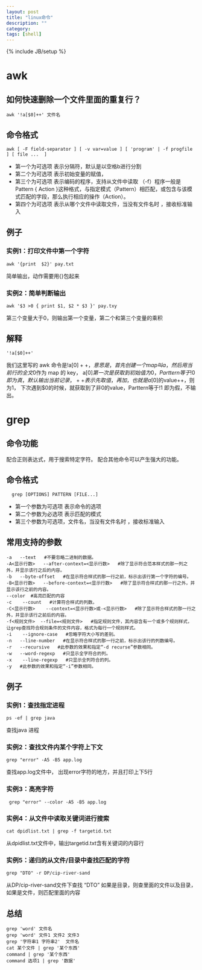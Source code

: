 ```yaml
---
layout: post
title: "linux命令"
description: ""
category:
tags: [shell]
---
```

{% include JB/setup %}

# awk

## 如何快速删除一个文件里面的重复行？

~~~shell
awk '!a[$0]++' 文件名
~~~

## 命令格式

~~~shell
awk [ -F field-separator ] [ -v var=value ] [ 'program' | -f progfile ] [ file ...  ]
~~~~

* 第一个为可选项 表示分隔符，默认是以空格b进行分割
* 第二个为可选项 表示初始变量的赋值，
* 第三个为可选项 表示编码的程序，支持从文件中读取 （-f）程序一般是Pattern { Action }这种格式，与指定模式（Pattern）相匹配，或包含与该模式匹配的字段，那么执行相应的操作（Action）。
* 第四个为可选项 表示从哪个文件中读取文件，当没有文件名时 ，接收标准输入


## 例子

### 实例1：打印文件中第一个字符
~~~shell
awk '{print  $2}' pay.txt
~~~~
简单输出，动作需要用{}包起来
### 实例2：简单判断输出
~~~shell
awk '$3 >0 { print $1, $2 * $3 }' pay.txy
~~~~
第三个变量大于0，则输出第一个变量，第二个和第三个变量的乘积

## 解释
~~~shell
'!a[$0]++'
~~~

我们这里写的 awk 命令是!a[$0]++，意思是，首先创建一个 map 叫a，然后用当前行的全文$0作为 map 的 key，
a[$0]第一次是获取到初始值为0，Parttern等于!0 即为真，默认输出当前记录，
++表示先取值，再加，也就是a[$0]的value++，则为1，
下次遇到$0的时候，就获取到了非0的value，Parttern等于!1 即为假，不输出。


# grep
## 命令功能
配合正则表达式，用于搜索特定字符。
配合其他命令可以产生强大的功能。
## 命令格式
~~~shell
  grep [OPTIONS] PATTERN [FILE...]
~~~
* 第一个参数为可选项 表示命令的选项
* 第二个参数为必选项 表示匹配的模式
* 第三个参数为可选项，文件名，当没有文件名时 ，接收标准输入

## 常用支持的参数

~~~shell
-a   --text   #不要忽略二进制的数据。   
-A<显示行数>   --after-context=<显示行数>   #除了显示符合范本样式的那一列之外，并显示该行之后的内容。   
-b   --byte-offset   #在显示符合样式的那一行之前，标示出该行第一个字符的编号。   
-B<显示行数>   --before-context=<显示行数>   #除了显示符合样式的那一行之外，并显示该行之前的内容。
--color  #高亮匹配的内容  
-c    --count   #计算符合样式的列数。   
-C<显示行数>    --context=<显示行数>或-<显示行数>   #除了显示符合样式的那一行之外，并显示该行之前后的内容。    
-f<规则文件>  --file=<规则文件>   #指定规则文件，其内容含有一个或多个规则样式，让grep查找符合规则条件的文件内容，格式为每行一个规则样式。   
-i    --ignore-case   #忽略字符大小写的差别。   
-n   --line-number   #在显示符合样式的那一行之前，标示出该行的列数编号。   
-r   --recursive   #此参数的效果和指定“-d recurse”参数相同。     
-w   --word-regexp   #只显示全字符合的列。   
-x    --line-regexp   #只显示全列符合的列。   
-y   #此参数的效果和指定“-i”参数相同。
~~~

## 例子
### 实例1：查找指定进程
~~~shell
ps -ef | grep java
~~~
查找java 进程

### 实例2：查找文件内某个字符上下文

~~~shell
grep "error" -A5 -B5 app.log
~~~

查找app.log文件中， 出现error字符的地方，并且打印上下5行
### 实例3：高亮字符
~~~shell
 grep "error" --color -A5 -B5 app.log
~~~

### 实例4：从文件中读取关键词进行搜索

~~~shell
cat dpidlist.txt | grep -f targetid.txt
~~~
从dpidlist.txt文件中，输出targetid.txt含有关键词的内容行

### 实例5：递归的从文件/目录中查找匹配的字符
~~~shell
grep "DTO" -r DP/cip-river-sand
~~~

从DP/cip-river-sand文件下查找 “DTO” 如果是目录，则查里面的文件以及目录，如果是文件，则匹配里面的内容

## 总结
~~~shell
grep 'word' 文件名
grep 'word' 文件1 文件2 文件3
grep '字符串1 字符串2'  文件名
cat 某个文件 | grep '某个东西'
command | grep '某个东西'
command 选项1 | grep '数据'
~~~
